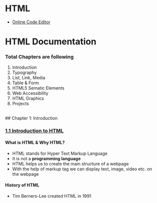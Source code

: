 # HTML
 - [Online Code Editor](https://codepen.io/pen/)
 
 # HTML Documentation
 
### Total Chapters are following
1. Introduction
2. Typography
3. List, Link, Media
4. Table & Form
5. HTML5 Sematic Elements
6. Web Accessibility
7. HTML Graphics
8. Projects
<br />
## Chapter 1: Introduction

### [1.1 Introduction to HTML](https://youtu.be/d35dfSwBTNY)

#### What is HTML & Why HTML?

- HTML stands for Hyper Text Markup Language
- It is not a **programming language**
- HTML helps us to create the main structure of a webpage
- With the help of markup tag we can display text, image, video etc. on the webpage

#### History of HTML

- Tim Berners-Lee created HTML in 1991

<br />
